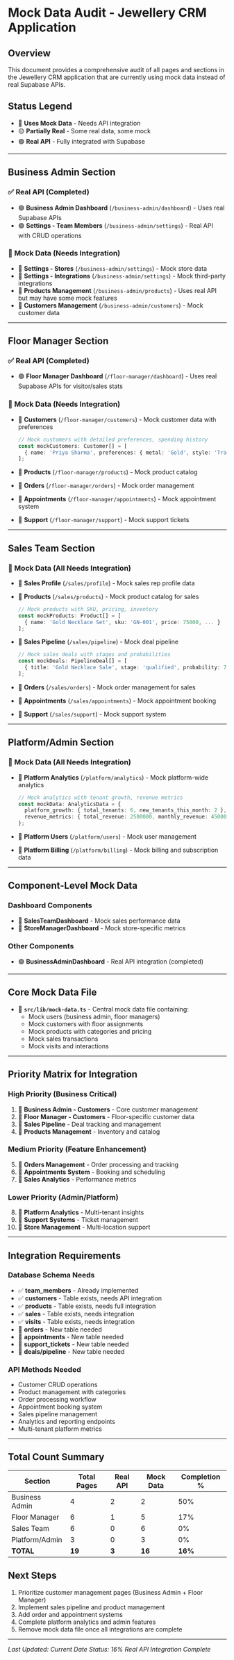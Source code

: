 # Mock Data Audit - Jewellery CRM Application

## Overview
This document provides a comprehensive audit of all pages and sections in the Jewellery CRM application that are currently using mock data instead of real Supabase APIs.

## Status Legend
- 🔴 **Uses Mock Data** - Needs API integration
- 🟡 **Partially Real** - Some real data, some mock
- 🟢 **Real API** - Fully integrated with Supabase

---

## Business Admin Section

### ✅ Real API (Completed)
- 🟢 **Business Admin Dashboard** (`/business-admin/dashboard`) - Uses real Supabase APIs
- 🟢 **Settings - Team Members** (`/business-admin/settings`) - Real API with CRUD operations

### 🔴 Mock Data (Needs Integration)
- 🔴 **Settings - Stores** (`/business-admin/settings`) - Mock store data
- 🔴 **Settings - Integrations** (`/business-admin/settings`) - Mock third-party integrations
- 🔴 **Products Management** (`/business-admin/products`) - Uses real API but may have some mock features
- 🔴 **Customers Management** (`/business-admin/customers`) - Mock customer data

---

## Floor Manager Section

### ✅ Real API (Completed)
- 🟢 **Floor Manager Dashboard** (`/floor-manager/dashboard`) - Uses real Supabase APIs for visitor/sales stats

### 🔴 Mock Data (Needs Integration)
- 🔴 **Customers** (`/floor-manager/customers`) - Mock customer data with preferences
  ```typescript
  // Mock customers with detailed preferences, spending history
  const mockCustomers: Customer[] = [
    { name: 'Priya Sharma', preferences: { metal: 'Gold', style: 'Traditional' }, ... }
  ];
  ```

- 🔴 **Products** (`/floor-manager/products`) - Mock product catalog
- 🔴 **Orders** (`/floor-manager/orders`) - Mock order management
- 🔴 **Appointments** (`/floor-manager/appointments`) - Mock appointment system
- 🔴 **Support** (`/floor-manager/support`) - Mock support tickets

---

## Sales Team Section

### 🔴 Mock Data (All Needs Integration)
- 🔴 **Sales Profile** (`/sales/profile`) - Mock sales rep profile data
- 🔴 **Products** (`/sales/products`) - Mock product catalog for sales
  ```typescript
  // Mock products with SKU, pricing, inventory
  const mockProducts: Product[] = [
    { name: 'Gold Necklace Set', sku: 'GN-001', price: 75000, ... }
  ];
  ```

- 🔴 **Sales Pipeline** (`/sales/pipeline`) - Mock deal pipeline
  ```typescript
  // Mock sales deals with stages and probabilities
  const mockDeals: PipelineDeal[] = [
    { title: 'Gold Necklace Sale', stage: 'qualified', probability: 75, ... }
  ];
  ```

- 🔴 **Orders** (`/sales/orders`) - Mock order management for sales
- 🔴 **Appointments** (`/sales/appointments`) - Mock appointment booking
- 🔴 **Support** (`/sales/support`) - Mock support system

---

## Platform/Admin Section

### 🔴 Mock Data (All Needs Integration)
- 🔴 **Platform Analytics** (`/platform/analytics`) - Mock platform-wide analytics
  ```typescript
  // Mock analytics with tenant growth, revenue metrics
  const mockData: AnalyticsData = {
    platform_growth: { total_tenants: 6, new_tenants_this_month: 2 },
    revenue_metrics: { total_revenue: 2500000, monthly_revenue: 450000 }
  };
  ```

- 🔴 **Platform Users** (`/platform/users`) - Mock user management
- 🔴 **Platform Billing** (`/platform/billing`) - Mock billing and subscription data

---

## Component-Level Mock Data

### Dashboard Components
- 🔴 **SalesTeamDashboard** - Mock sales performance data
- 🔴 **StoreManagerDashboard** - Mock store-specific metrics

### Other Components
- 🟢 **BusinessAdminDashboard** - Real API integration (completed)

---

## Core Mock Data File
- 🔴 **`src/lib/mock-data.ts`** - Central mock data file containing:
  - Mock users (business admin, floor managers)
  - Mock customers with floor assignments
  - Mock products with categories and pricing
  - Mock sales transactions
  - Mock visits and interactions

---

## Priority Matrix for Integration

### High Priority (Business Critical)
1. 🔴 **Business Admin - Customers** - Core customer management
2. 🔴 **Floor Manager - Customers** - Floor-specific customer data
3. 🔴 **Sales Pipeline** - Deal tracking and management
4. 🔴 **Products Management** - Inventory and catalog

### Medium Priority (Feature Enhancement)
5. 🔴 **Orders Management** - Order processing and tracking
6. 🔴 **Appointments System** - Booking and scheduling
7. 🔴 **Sales Analytics** - Performance metrics

### Lower Priority (Admin/Platform)
8. 🔴 **Platform Analytics** - Multi-tenant insights
9. 🔴 **Support Systems** - Ticket management
10. 🔴 **Store Management** - Multi-location support

---

## Integration Requirements

### Database Schema Needs
- ✅ **team_members** - Already implemented
- ✅ **customers** - Table exists, needs API integration
- ✅ **products** - Table exists, needs full integration
- ✅ **sales** - Table exists, needs integration
- ✅ **visits** - Table exists, needs integration
- 🔴 **orders** - New table needed
- 🔴 **appointments** - New table needed
- 🔴 **support_tickets** - New table needed
- 🔴 **deals/pipeline** - New table needed

### API Methods Needed
- Customer CRUD operations
- Product management with categories
- Order processing workflow
- Appointment booking system
- Sales pipeline management
- Analytics and reporting endpoints
- Multi-tenant platform metrics

---

## Total Count Summary

| Section | Total Pages | Real API | Mock Data | Completion % |
|---------|-------------|----------|-----------|--------------|
| Business Admin | 4 | 2 | 2 | 50% |
| Floor Manager | 6 | 1 | 5 | 17% |
| Sales Team | 6 | 0 | 6 | 0% |
| Platform/Admin | 3 | 0 | 3 | 0% |
| **TOTAL** | **19** | **3** | **16** | **16%** |

## Next Steps
1. Prioritize customer management pages (Business Admin + Floor Manager)
2. Implement sales pipeline and product management
3. Add order and appointment systems
4. Complete platform analytics and admin features
5. Remove mock data file once all integrations are complete

---

*Last Updated: Current Date*
*Status: 16% Real API Integration Complete*
